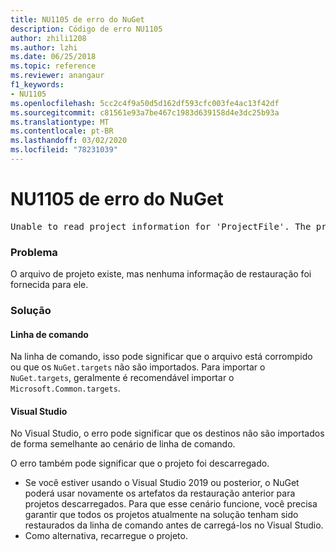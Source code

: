 ```yaml
---
title: NU1105 de erro do NuGet
description: Código de erro NU1105
author: zhili1208
ms.author: lzhi
ms.date: 06/25/2018
ms.topic: reference
ms.reviewer: anangaur
f1_keywords:
- NU1105
ms.openlocfilehash: 5cc2c4f9a50d5d162df593cfc003fe4ac13f42df
ms.sourcegitcommit: c81561e93a7be467c1983d639158d4e3dc25b93a
ms.translationtype: MT
ms.contentlocale: pt-BR
ms.lasthandoff: 03/02/2020
ms.locfileid: "78231039"
---
```

# <a name="nuget-error-nu1105"></a>NU1105 de erro do NuGet

<pre>Unable to read project information for 'ProjectFile'. The project file may be invalid or missing targets required for restore.</pre>

### <a name="issue"></a>Problema
O arquivo de projeto existe, mas nenhuma informação de restauração foi fornecida para ele.

### <a name="solution"></a>Solução

#### <a name="command-line"></a>Linha de comando

Na linha de comando, isso pode significar que o arquivo está corrompido ou que os `NuGet.targets` não são importados.
Para importar o `NuGet.targets`, geralmente é recomendável importar o `Microsoft.Common.targets`.

#### <a name="visual-studio"></a>Visual Studio

No Visual Studio, o erro pode significar que os destinos não são importados de forma semelhante ao cenário de linha de comando.

O erro também pode significar que o projeto foi descarregado.

* Se você estiver usando o Visual Studio 2019 ou posterior, o NuGet poderá usar novamente os artefatos da restauração anterior para projetos descarregados. Para que esse cenário funcione, você precisa garantir que todos os projetos atualmente na solução tenham sido restaurados da linha de comando antes de carregá-los no Visual Studio.
* Como alternativa, recarregue o projeto.
